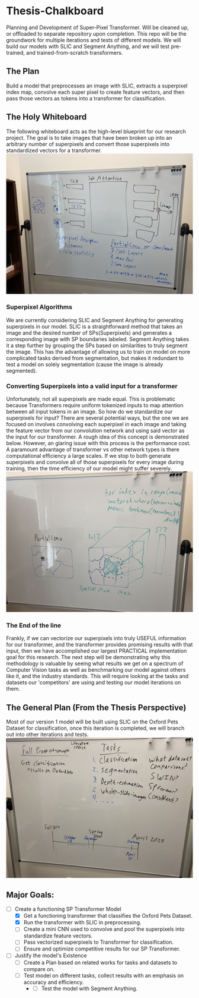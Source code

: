 # Thesis-Chalkboard
Planning and Development of Super-Pixel Transformer. Will be cleaned up, or offloaded to separate repository upon 
completion. This repo will be the groundwork for multiple iterations and tests of different models. We will build our 
models with SLIC and Segment Anything, and we will test pre-trained, and trained-from-scratch transformers. 

## The Plan
Build a model that preprocesses an image with SLIC, extracts a superpixel index map, convolve each super pixel to create 
feature vectors, and then pass those vectors as tokens into a transformer for classification. 

## The Holy Whiteboard
The following whiteboard acts as the high-level blueprint for our research project. The goal is to take images that have 
been broken up into an arbitrary number of superpixels and convert those superpixels into standardized vectors for 
a transformer. 
![IMG_1128.jpg](ReadMe_Images%2FIMG_1128.jpg)
### Superpixel Algorithms
We are currently considering SLIC and Segment Anything for generating superpixels in our model. SLIC is a 
straightforward method that takes an image and the desired number of SPs(Superpixels) and generates a corresponding 
image with SP boundaries labeled. Segment Anything takes it a step further by grouping the SPs based on similarities to 
truly segment the image. This has the advantage of allowing us to train on model on more complicated tasks derived from 
segmentation, but makes it redundant to test a model on solely segmentation (cause the image is already segmented).
### Converting Superpixels into a valid input for a transformer
Unfortunately, not all superpixels are made equal. This is problematic because Transformers require uniform tokenized 
inputs to map attention between all input tokens in an image. So how do we standardize our superpixels for input? There
are several potential ways, but the one we are focused on involves convolving each superpixel in each image and taking the
feature vector from our convolution network and using said vector as the input for our transformer. A rough idea of this
concept is demonstrated below. However, an glaring issue with this process is the performance cost. A paramount advantage 
of transformer vs other network types is there computational efficiency a large scales. If we stop to both generate 
superpixels and convolve all of those superpixels for every image during training, then the time efficiency of our model 
might suffer severely. 
![IMG_1133.jpg](ReadMe_Images%2FIMG_1133.jpg)
### The End of the line
Frankly, if we can vectorize our superpixels into truly USEFUL information for our transformer, and the transformer
provides promising results with that input, then we have accomplished our largest PRACTICAL implementation goal for this research.
The next step will be demonstrating why this methodology is valuable by seeing what results we get on a spectrum of Computer
Vision tasks as well as benchmarking our model against others like it, and the industry standards. This will require looking
at the tasks and datasets our 'competitors' are using and testing our model iterations on them.
## The General Plan (From the Thesis Perspective)
Most of our version 1 model will be built using SLIC on the Oxford Pets Dataset for classification, once this iteration 
is completed, we will branch out into other iterations and tests. 
![IMG_1135.jpg](ReadMe_Images%2FIMG_1135.jpg)
## Major Goals:
- [ ] Create a functioning SP Transformer Model
  - [x] Get a functioning transformer that classifies the Oxford Pets Dataset.
  - [x] Run the transformer with SLIC in preprocessing.
  - [ ] Create a mini CNN used to convolve and pool the superpixels into standardize feature vectors.
  - [ ] Pass vectorized superpixels to Transformer for classification.
  - [ ] Ensure and optimize competitive results for our SP Transformer.
- [ ] Justify the model's Existence
  - [ ] Create a Plan based on related works for tasks and datasets to compare on.
  - [ ] Test model on different tasks, collect results with an emphasis on accuracy and efficiency.
    - - [ ] Test the model with Segment Anything.
